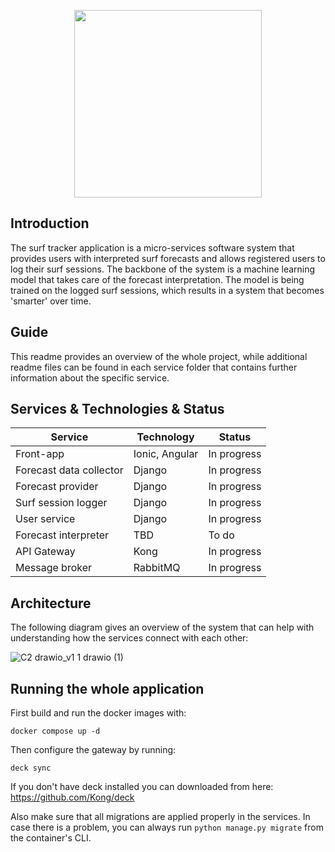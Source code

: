<p align="center">
<img src="https://user-images.githubusercontent.com/84147181/226167798-476de158-8cd8-48a3-a62c-1901268f8c59.png" height="300px" width="300px">
</p>

## Introduction
The surf tracker application is a micro-services software system that provides users with interpreted surf forecasts and allows registered users to log their surf sessions.
The backbone of the system is a machine learning model that takes care of the forecast interpretation. The model is being trained on the logged surf sessions,
which results in a system that becomes 'smarter' over time.

## Guide
This readme provides an overview of the whole project, while additional readme files can be found in each service folder that contains further information about the specific service.

## Services & Technologies & Status
| Service | Technology | Status |
|---------|------------|--------|
|Front-app| Ionic, Angular|In progress|
|Forecast data collector|Django|In progress|
|Forecast provider|Django|In progress|
|Surf session logger|Django|In progress|
|User service|Django|In progress|
|Forecast interpreter|TBD|To do|
|API Gateway|Kong|In progress|
|Message broker|RabbitMQ|In progress|


## Architecture
The following diagram gives an overview of the system that can help with understanding how the services connect with each other:

![C2 drawio_v1 1 drawio (1)](https://user-images.githubusercontent.com/84147181/225013877-0e44397c-00e7-4f65-911b-b637200b1993.png)

## Running the whole application
First build and run the docker images with:
```
docker compose up -d
```
Then configure the gateway by running:
```
deck sync
```
If you don't have deck installed you can downloaded from here: https://github.com/Kong/deck 

Also make sure that all migrations are applied properly in the services. In case there is a problem, you can always run ``python manage.py migrate`` from the container's CLI.



